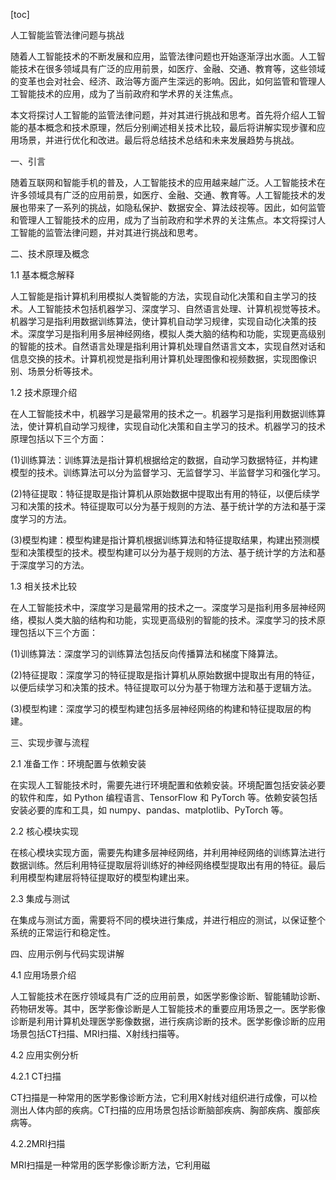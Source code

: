 
[toc]                    
                
                
人工智能监管法律问题与挑战

随着人工智能技术的不断发展和应用，监管法律问题也开始逐渐浮出水面。人工智能技术在很多领域具有广泛的应用前景，如医疗、金融、交通、教育等，这些领域的变革也会对社会、经济、政治等方面产生深远的影响。因此，如何监管和管理人工智能技术的应用，成为了当前政府和学术界的关注焦点。

本文将探讨人工智能的监管法律问题，并对其进行挑战和思考。首先将介绍人工智能的基本概念和技术原理，然后分别阐述相关技术比较，最后将讲解实现步骤和应用场景，并进行优化和改进。最后将总结技术总结和未来发展趋势与挑战。

一、引言

随着互联网和智能手机的普及，人工智能技术的应用越来越广泛。人工智能技术在许多领域具有广泛的应用前景，如医疗、金融、交通、教育等。人工智能技术的发展也带来了一系列的挑战，如隐私保护、数据安全、算法歧视等。因此，如何监管和管理人工智能技术的应用，成为了当前政府和学术界的关注焦点。本文将探讨人工智能的监管法律问题，并对其进行挑战和思考。

二、技术原理及概念

1.1 基本概念解释

人工智能是指计算机利用模拟人类智能的方法，实现自动化决策和自主学习的技术。人工智能技术包括机器学习、深度学习、自然语言处理、计算机视觉等技术。机器学习是指利用数据训练算法，使计算机自动学习规律，实现自动化决策的技术。深度学习是指利用多层神经网络，模拟人类大脑的结构和功能，实现更高级别的智能的技术。自然语言处理是指利用计算机处理自然语言文本，实现自然对话和信息交换的技术。计算机视觉是指利用计算机处理图像和视频数据，实现图像识别、场景分析等技术。

1.2 技术原理介绍

在人工智能技术中，机器学习是最常用的技术之一。机器学习是指利用数据训练算法，使计算机自动学习规律，实现自动化决策和自主学习的技术。机器学习的技术原理包括以下三个方面：

(1)训练算法：训练算法是指计算机根据给定的数据，自动学习数据特征，并构建模型的技术。训练算法可以分为监督学习、无监督学习、半监督学习和强化学习。

(2)特征提取：特征提取是指计算机从原始数据中提取出有用的特征，以便后续学习和决策的技术。特征提取可以分为基于规则的方法、基于统计学的方法和基于深度学习的方法。

(3)模型构建：模型构建是指计算机根据训练算法和特征提取结果，构建出预测模型和决策模型的技术。模型构建可以分为基于规则的方法、基于统计学的方法和基于深度学习的方法。

1.3 相关技术比较

在人工智能技术中，深度学习是最常用的技术之一。深度学习是指利用多层神经网络，模拟人类大脑的结构和功能，实现更高级别的智能的技术。深度学习的技术原理包括以下三个方面：

(1)训练算法：深度学习的训练算法包括反向传播算法和梯度下降算法。

(2)特征提取：深度学习的特征提取是指计算机从原始数据中提取出有用的特征，以便后续学习和决策的技术。特征提取可以分为基于物理方法和基于逻辑方法。

(3)模型构建：深度学习的模型构建包括多层神经网络的构建和特征提取层的构建。

三、实现步骤与流程

2.1 准备工作：环境配置与依赖安装

在实现人工智能技术时，需要先进行环境配置和依赖安装。环境配置包括安装必要的软件和库，如 Python 编程语言、TensorFlow 和 PyTorch 等。依赖安装包括安装必要的库和工具，如 numpy、pandas、matplotlib、PyTorch 等。

2.2 核心模块实现

在核心模块实现方面，需要先构建多层神经网络，并利用神经网络的训练算法进行数据训练。然后利用特征提取层将训练好的神经网络模型提取出有用的特征。最后利用模型构建层将特征提取好的模型构建出来。

2.3 集成与测试

在集成与测试方面，需要将不同的模块进行集成，并进行相应的测试，以保证整个系统的正常运行和稳定性。

四、应用示例与代码实现讲解

4.1 应用场景介绍

人工智能技术在医疗领域具有广泛的应用前景，如医学影像诊断、智能辅助诊断、药物研发等。其中，医学影像诊断是人工智能技术的重要应用场景之一。医学影像诊断是利用计算机处理医学影像数据，进行疾病诊断的技术。医学影像诊断的应用场景包括CT扫描、MRI扫描、X射线扫描等。

4.2 应用实例分析

4.2.1 CT扫描

CT扫描是一种常用的医学影像诊断方法，它利用X射线对组织进行成像，可以检测出人体内部的疾病。CT扫描的应用场景包括诊断脑部疾病、胸部疾病、腹部疾病等。

4.2.2MRI扫描

MRI扫描是一种常用的医学影像诊断方法，它利用磁

